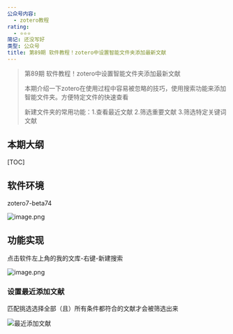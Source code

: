 ```yaml
---
公众号内容:
  - zotero教程
rating:
  - ⭐⭐⭐
简记: 还没写好
类型: 公众号
title: 第89期 软件教程！zotero中设置智能文件夹添加最新文献
---
```


>第89期 软件教程！zotero中设置智能文件夹添加最新文献
>
>本期介绍一下zotero在使用过程中容易被忽略的技巧，使用搜索功能来添加智能文件夹。方便特定文件的快速查看
>
>新建文件夹的常用功能：1.查看最近文献 2.筛选重要文献 3.筛选特定关键词文献

## 本期大纲

[TOC]

## 软件环境

zotero7-beta74

![image.png](https://pic-go-42.oss-cn-guangzhou.aliyuncs.com/img/202404161235502.png)

## 功能实现

点击软件左上角的我的文库-右键-新建搜索

![image.png](https://pic-go-42.oss-cn-guangzhou.aliyuncs.com/img/202404161237940.png)

### 设置最近添加文献

匹配挑选选择全部（且）所有条件都符合的文献才会被筛选出来

![最近添加文献](https://pic-go-42.oss-cn-guangzhou.aliyuncs.com/img/202404161241588.png)
